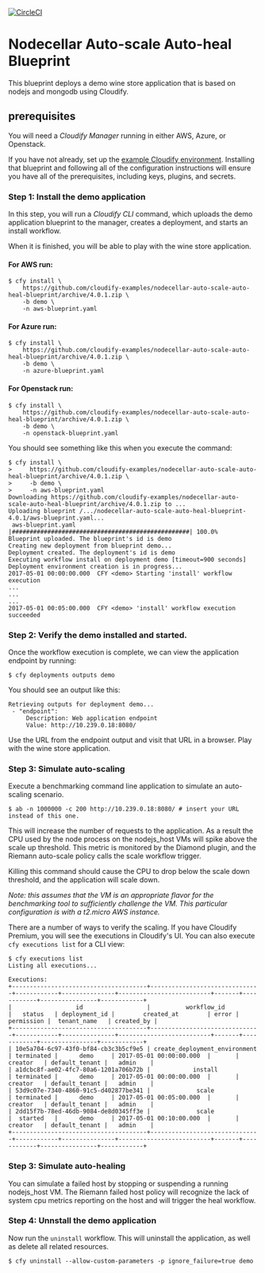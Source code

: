 [![CircleCI](https://circleci.com/gh/cloudify-examples/nodecellar-auto-scale-auto-heal-blueprint.svg?style=svg)](https://circleci.com/gh/cloudify-examples/nodecellar-auto-scale-auto-heal-blueprint)

# Nodecellar Auto-scale Auto-heal Blueprint

This blueprint deploys a demo wine store application that is based on nodejs and mongodb using Cloudify.

## prerequisites

You will need a *Cloudify Manager* running in either AWS, Azure, or Openstack.

If you have not already, set up the [example Cloudify environment](https://github.com/cloudify-examples/cloudify-environment-setup). Installing that blueprint and following all of the configuration instructions will ensure you have all of the prerequisites, including keys, plugins, and secrets.


### Step 1: Install the demo application

In this step, you will run a *Cloudify CLI* command, which uploads the demo application blueprint to the manager, creates a deployment, and starts an install workflow.

When it is finished, you will be able to play with the wine store application.


#### For AWS run:

```shell
$ cfy install \
    https://github.com/cloudify-examples/nodecellar-auto-scale-auto-heal-blueprint/archive/4.0.1.zip \
    -b demo \
    -n aws-blueprint.yaml
```


#### For Azure run:

```shell
$ cfy install \
    https://github.com/cloudify-examples/nodecellar-auto-scale-auto-heal-blueprint/archive/4.0.1.zip \
    -b demo \
    -n azure-blueprint.yaml
```


#### For Openstack run:

```shell
$ cfy install \
    https://github.com/cloudify-examples/nodecellar-auto-scale-auto-heal-blueprint/archive/4.0.1.zip \
    -b demo \
    -n openstack-blueprint.yaml
```


You should see something like this when you execute the command:

```shell
$ cfy install \
>     https://github.com/cloudify-examples/nodecellar-auto-scale-auto-heal-blueprint/archive/4.0.1.zip \
>     -b demo \
>     -n aws-blueprint.yaml
Downloading https://github.com/cloudify-examples/nodecellar-auto-scale-auto-heal-blueprint/archive/4.0.1.zip to ...
Uploading blueprint /.../nodecellar-auto-scale-auto-heal-blueprint-4.0.1/aws-blueprint.yaml...
 aws-blueprint.yaml |##################################################| 100.0%
Blueprint uploaded. The blueprint's id is demo
Creating new deployment from blueprint demo...
Deployment created. The deployment's id is demo
Executing workflow install on deployment demo [timeout=900 seconds]
Deployment environment creation is in progress...
2017-05-01 00:00:00.000  CFY <demo> Starting 'install' workflow execution
...
...
...
2017-05-01 00:05:00.000  CFY <demo> 'install' workflow execution succeeded
```


### Step 2: Verify the demo installed and started.

Once the workflow execution is complete, we can view the application endpoint by running: <br>

```shell
$ cfy deployments outputs demo
```

You should see an output like this:

```shell
Retrieving outputs for deployment demo...
 - "endpoint":
     Description: Web application endpoint
     Value: http://10.239.0.18:8080/
```

Use the URL from the endpoint output and visit that URL in a browser. Play with the wine store application.


### Step 3: Simulate auto-scaling

Execute a benchmarking command line application to simulate an auto-scaling scenario.

```shell
$ ab -n 1000000 -c 200 http://10.239.0.18:8080/ # insert your URL instead of this one.
```

This will increase the number of requests to the application. As a result the CPU used by the node process on the nodejs_host VMs will spike above the scale up threshold. This metric is monitored by the Diamond plugin, and the Riemann auto-scale policy calls the scale workflow trigger.

Killing this command should cause the CPU to drop below the scale down threshold, and the application will scale down.

_Note: this assumes that the VM is an appropriate flavor for the benchmarking tool to sufficiently challenge the VM. This particular configuration is with a t2.micro AWS instance._

There are a number of ways to verify the scaling. If you have Cloudify Premium,  you will see the executions in Cloudify's UI.
You can also execute `cfy executions list` for a CLI view:

```shell
$ cfy executions list
Listing all executions...

Executions:
+--------------------------------------+-------------------------------+------------+---------------+--------------------------+-------+------------+----------------+------------+
|                  id                  |          workflow_id          |   status   | deployment_id |        created_at        | error | permission |  tenant_name   | created_by |
+--------------------------------------+-------------------------------+------------+---------------+--------------------------+-------+------------+----------------+------------+
| 10e5a704-6c97-43f0-bf84-cb3c3b5cf9e5 | create_deployment_environment | terminated |      demo     | 2017-05-01 00:00:00.000  |       |  creator   | default_tenant |   admin    |
| a1dcbc8f-ae02-4fc7-80a6-1201a706b72b |            install            | terminated |      demo     | 2017-05-01 00:00:00.000  |       |  creator   | default_tenant |   admin    |
| 53d9c07e-7340-4860-91c5-d402877be341 |             scale             | terminated |      demo     | 2017-05-01 00:05:00.000  |       |  creator   | default_tenant |   admin    |
| 2dd15f7b-78ed-46db-9084-de8d0345ff3e |             scale             |  started   |      demo     | 2017-05-01 00:10:00.000  |       |  creator   | default_tenant |   admin    |
+--------------------------------------+-------------------------------+------------+---------------+--------------------------+-------+------------+----------------+------------+
```

### Step 3: Simulate auto-healing

You can simulate a failed host by stopping or suspending a running nodejs_host VM. The Riemann failed host policy will recognize the lack of system cpu metrics reporting on the host and will trigger the heal workflow.


### Step 4: Unnstall the demo application

Now run the `uninstall` workflow. This will uninstall the application,
as well as delete all related resources. <br>

```shell
$ cfy uninstall --allow-custom-parameters -p ignore_failure=true demo
```

